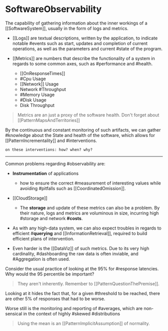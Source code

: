 # SoftwareObservability

The capability of gathering information about the inner workings of a [[SoftwareSystem]], usually in the form of logs and metrics.

* [[Logs]] are textual descriptions, written by the application, to indicate notable #events such as start, updates and completion of current operations, as well as the parameters and current #state of the program.

* [[Metrics]] are numbers that describe the functionality of a system in regards to some common axes, such as #performance and #health.
  * [[OnResponseTimes]]
  * #Cpu Usage
  * [[Network]] Usage
  * Network #Throughput
  * #Memory Usage
  * #Disk Usage
  * Disk Throughput

> Metrics are an just a proxy of the software health. Don't forget about [[PatternMapsAndTerritories]]

By the continuous and constant monitoring of such artifacts, we can gather #knowledge about the State and health of the software, which allows for [[PatternIncrementality]] and #interventions.

```todo
on these interventions: how? when? why? 
```

___

Common problems regarding #observability are:

* __Instrumentation__ of applications
  * how to ensure the correct #measurement of interesting values while avoiding #pitfalls such as [[CoordinatedOmission]].

* [[CloudStorage]]
  * The __storage__ and update of these metrics can also be a problem. By their nature, logs and metrics are voluminous in size, incurring high #storage and network __#costs__.

* As with any high-data system, we can also expect troubles in regards to efficient #__querying__ and [[InformationRetrieval]], required to build efficient plans of intervention.

* Even harder is the [[DataViz]] of such metrics. Due to its very high cardinality, #dashboarding the raw data is often inviable, and #Aggregation is often used.
  
Consider the usual practice of looking at the 95% for #response latencies. Why would the 95 percentile be important?
> They aren't inherently. Remember to  [[PatternQuestionThePremise]].

Looking at it hides the fact that, for a given #threshold to be reached, there are other 5% of responses that had to be worse.

Worse still is the monitoring and reporting of #averages, which are non-sensical in the context of highly #skewed #distributions

>Using the mean is an [[PatternImplicitAssumption]] of normality.
